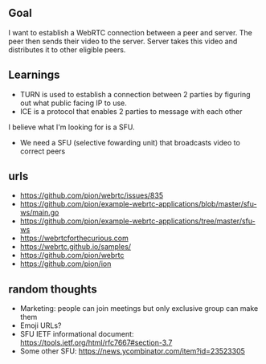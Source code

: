 ## Goal

I want to establish a WebRTC connection between a peer and server. The peer then sends their video to the server.
Server takes this video and distributes it to other eligible peers.

## Learnings

- TURN is used to establish a connection between 2 parties by figuring out what public facing IP to use.
- ICE is a protocol that enables 2 parties to message with each other

I believe what I'm looking for is a SFU.

- We need a SFU (selective fowarding unit) that broadcasts video to correct peers

## urls

- https://github.com/pion/webrtc/issues/835
- https://github.com/pion/example-webrtc-applications/blob/master/sfu-ws/main.go
- https://github.com/pion/example-webrtc-applications/tree/master/sfu-ws
- https://webrtcforthecurious.com
- https://webrtc.github.io/samples/
- https://github.com/pion/webrtc
- https://github.com/pion/ion

## random thoughts

- Marketing: people can join meetings but only exclusive group can make them
- Emoji URLs?
- SFU IETF informational document: https://tools.ietf.org/html/rfc7667#section-3.7
- Some other SFU: https://news.ycombinator.com/item?id=23523305
